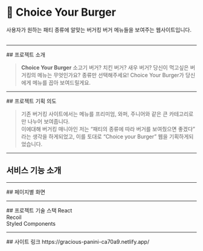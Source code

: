 # 🍔 Choice Your Burger


사용자가 원하는 패티 종류에 알맞는 버거킹 버거 메뉴들을 보여주는 웹사이트입니다.
<br>
<br>
<hr/>
## 프로젝트 소개



> **Choice Your Burger**
> 소고기 버거? 치킨 버거? 새우 버거? 당신이 먹고싶은 버거킹의 메뉴는 무엇인가요?
> 종류만 선택해주세요! Choice Your Burger가 당신에게 메뉴를 꼽아 보여드릴게요.
>
<hr/>
## 프로젝트 기획 의도

> 기존 버거킹 사이트에서는 메뉴를 프리미엄, 와퍼, 주니어와 같은 큰 카테고리로만 나누어 보여줍니다.  
> 이에대해 버거킹 매니아인 저는 “패티의 종류에 따라 버거를 보여줬으면 좋겠다” 라는 생각을 하게되었고, 
> 이를 토대로 “Choice your Burger” 웹을 기획하게되었습니다.
>
<hr/>

## 서비스 기능 소개





<hr/>
## 페이지별 화면



<hr/>
## 프로젝트 기술 스택
React<br>
Recoil<br>
Styled Components<br>

<hr/>
## 사이트 링크
<a>https://gracious-panini-ca70a9.netlify.app/</a>
